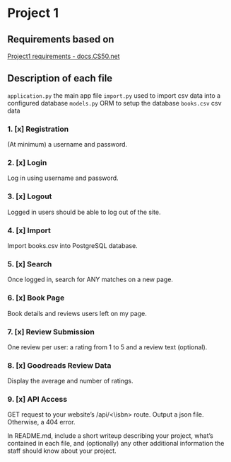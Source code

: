 # Project 1

## Requirements based on

[Project1 requirements - docs.CS50.net](https://docs.cs50.net/web/2018/x/projects/1/project1.html)

## Description of each file

`application.py` the main app file
`import.py` used to import csv data into a configured database
`models.py` ORM to setup the database
`books.csv` csv data

### 1. [x] Registration

(At minimum) a username and password.

### 2. [x] Login

Log in using username and password.

### 3. [x] Logout

Logged in users should be able to log out of the site.

### 4. [x] Import

Import books.csv into PostgreSQL database.

### 5. [x] Search

Once logged in, search for ANY matches on a new page.

### 6. [x] Book Page

Book details and reviews users left on my page.

### 7. [x] Review Submission

One review per user: a rating from 1 to 5 and a review text (optional).

### 8. [x] Goodreads Review Data

Display the average and number of ratings.

### 9. [x] API Access

GET request to your website’s /api/<\isbn> route. Output a json file. Otherwise, a 404 error.

In README.md, include a short writeup describing your project, what’s contained in each file, and (optionally) any other additional information the staff should know about your project.
